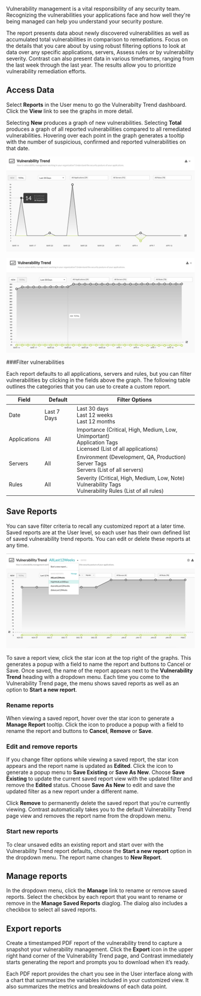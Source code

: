 <!--
title: "Vulnerability Trends"
description: "Overview of vulnerability trend reports"
tags: "TeamServer application vulnerability PDF report"
-->
 
Vulnerability management is a vital responsibility of any security team. Recognizing the vulnerabilities your applications face and how well they're being managed can help you understand your security posture.

The report presents data about newly discovered vulnerabilities as well as accumulated total vulnerabilities in comparison to remediations. Focus on the details that you care about by using robust filtering options to look at data over any specific applications, servers, Assess rules or by vulnerability severity. Contrast can also present data in various timeframes, ranging from the last week through the last year. The results allow you to prioritize vulnerability remediation efforts.

## Access Data
 
Select **Reports** in the User menu to go the Vulnerabilty Trend dashboard. Click the **View** link to see the graphs in more detail. 

Selecting **New** produces a graph of new vulnerabilities. Selecting **Total** produces a graph of all reported vulnerabilities compared to all remediated vulnerabilities. Hovering over each point in the graph generates a tooltip with the number of suspicious, confirmed and reported vulnerabilities on that date. 

<a href="assets/images/Vulnerability-trend-new.png" rel="lightbox" title="Graph of new vulnerabilities"><img class="thumbnail" src="assets/images/Vulnerability-trend-new.png"/></a>

<a href="assets/images/Vulnerability-trend-total.png" rel="lightbox" title="Graph of total vulnerabilities"><img class="thumbnail" src="assets/images/Vulnerability-trend-total.png"/></a>

###Filter vulnerabilities

Each report defaults to all applications, servers and rules, but you can filter vulnerabilities by clicking in the fields above the graph. The following table outlines the categories that you can use to create a custom report. 


| Field        | Default      | Filter Options                                                                                              |
|--------------|--------------|-------------------------------------------------------------------------------------------------------------|
| Date         | Last 7 Days  | Last 30 days <br> Last 12 weeks <br> Last 12 months                                                                   |
| Applications | All          | Importance (Critical, High, Medium, Low, Unimportant) <br> Application Tags <br> Licensed (List of all applications) |
| Servers      | All          | Environment (Development, QA, Production) <br> Server Tags <br> Servers (List of all servers)                         |
| Rules        | All          | Severity (Critical, High, Medium, Low, Note) <br> Vulnerability Tags <br> Vulnerability Rules (List of all rules)                         |


<!-- Add info re: build number option - App > Vuln trend -->

## Save Reports

You can save filter criteria to recall any customized report at a later time. Saved reports are at the User level, so each user has their own defined list of saved vulnerability trend reports. You can edit or delete these reports at any time. 

<a href="assets/images/Vulnerability-trend-save-report.png" rel="lightbox" title="Graph of total vulnerabilities"><img class="thumbnail" src="assets/images/Vulnerability-trend-save-report.png"/></a> 
 
To save a report view, click the star icon at the top right of the graphs. This generates a popup with a field to name the report and buttons to Cancel or Save. Once saved, the name of the report appears next to the **Vulnerability Trend** heading with a dropdown menu. Each time you come to the Vulnerability Trend page, the menu shows saved reports as well as an option to **Start a new report**. 

### Rename reports

When viewing a saved report, hover over the star icon to generate a **Manage Report** tooltip. Click the icon to produce a popup with a field to rename the report and buttons to **Cancel**, **Remove** or **Save**. 

### Edit and remove reports

If you change filter options while viewing a saved report, the star icon appears and the report name is updated as **Edited**. Click the icon to generate a popup menu to **Save Existing** or **Save As New**. Choose **Save Existing** to update the current saved report view with the updated filter and remove the **Edited** status. Choose **Save As New** to edit and save the updated filter as a new report under a different name.

Click **Remove** to permanently delete the saved report that you're currently viewing. Contrast automatically takes you to the default Vulnerability Trend page view and removes the report name from the dropdown menu. 

### Start new reports

To clear unsaved edits an existing report and start over with the Vulnerability Trend report defaults, choose the **Start a new report** option in the dropdown menu. The report name changes to **New Report**.

## Manage reports 

In the dropdown menu, click the **Manage** link to rename or remove saved reports. Select the checkbox by each report that you want to rename or remove in the **Manage Saved Reports** diaglog. The dialog also includes a checkbox to select all saved reports. 

## Export reports

Create a timestamped PDF report of the vulnerability trend to capture a snapshot your vulnerability management. Click the **Export** icon in the upper right hand corner of the Vulnerability Trend page, and Contrast immediately starts generating the report and prompts you to download when it’s ready.
 
Each PDF report provides the chart you see in the User interface along with a chart that summarizes the variables included in your customized view. It also summarizes the metrics and breakdowns of each data point. 
 
<!-- Add more about export dialog -->
 